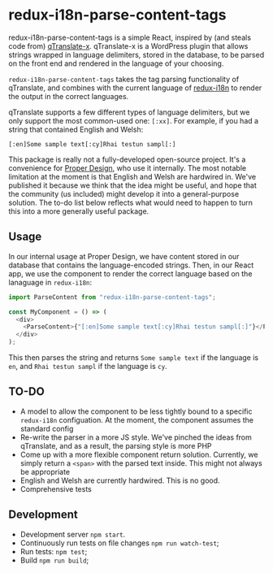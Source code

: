 # redux-i18n-parse-content-tags

redux-i18n-parse-content-tags is a simple React, inspired by (and steals code from) [qTranslate-x](https://github.com/qTranslate-Team/qtranslate-x). qTranslate-x is a WordPress plugin that allows strings wrapped in language delimiters, stored in the database, to be parsed on the front end and rendered in the language of your choosing.

`redux-i18n-parse-content-tags` takes the tag parsing functionality of qTranslate, and combines with the current language of  [redux-i18n](https://www.npmjs.com/package/redux-i18n) to render the output in the correct languages.

qTranslate supports a few different types of language delimiters, but we only support the most common-used one: `[:xx]`. For example, if you had a string that contained English and Welsh:

`[:en]Some sample text[:cy]Rhai testun sampl[:]`

This package is really not a fully-developed open-source project. It's a convenience for [Proper Design](https://properdesign.co.uk), who use it internally. The most notable limitation at the moment is that English and Welsh are hardwired in. We've published it because we think that the idea might be useful, and hope that the community (us included) might develop it into a general-purpose solution. The to-do list below reflects what would need to happen to turn this into a more generally useful package.

## Usage

In our internal usage at Proper Design, we have content stored in our database that contains the language-encoded strings. Then, in our React app, we use the component to render the correct language based on the lanaguage in `redux-i18n`:

```js
import ParseContent from "redux-i18n-parse-content-tags";

const MyComponent = () => (
  <div>
    <ParseContent>{"[:en]Some sample text[:cy]Rhai testun sampl[:]"}</ParseContent>
  </div>
);

```

This then parses the string and returns `Some sample text` if the language is `en`, and `Rhai testun sampl` if the language is `cy`.

## TO-DO

* A model to allow the component to be less tightly bound to a specific `redux-i18n` configuation. At the moment, the component assumes the standard config
* Re-write the parser in a more JS style. We've pinched the ideas from qTranslate, and as a result, the parsing style is more PHP
* Come up with a more flexible component return solution. Currently, we simply return a `<span>` with the parsed text inside. This might not always be appropriate
* English and Welsh are currently hardwired. This is no good.
* Comprehensive tests

## Development

* Development server `npm start`.
* Continuously run tests on file changes `npm run watch-test`;
* Run tests: `npm test`;
* Build `npm run build`;
